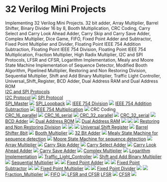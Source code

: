 # 32 Verilog Mini Projects
Implementing 32 Verilog Mini Projects.
32 bit adder,
Array Multiplier,
Barrel Shifter,
Binary Divider 16 by 8,
Booth Multiplication,
CRC Coding,
Carry Select and Carry Look Ahead Adder,
Carry Skip and Carry Save Adder,
Complex Multiplier,
Dice Game,
FIFO,
Fixed Point Adder and Subtractor,
Fixed Point Multiplier and Divider,
Floating Point IEEE 754 Addition Subtraction,
Floating Point IEEE 754 Division,
Floating Point IEEE 754 Multiplication,
Fraction Multiplier,
High Radix Multiplier,
I2C and SPI Protocols,
LFSR and CFSR,
Logarithm Implementation,
Mealy and Moore State Machine Implementation of Sequence Detector,
Modified Booth Algorithm,
Pipelined Multiplier,
Restoring and Non Restoring Division,
Sequential Multiplier,
Shift and Add Binary Multiplier,
Traffic Light Controller,
Universal_Shift_Register,
BCD Adder,
Dual Address RAM and
Dual Address ROM<br>
[I2C and SPI Protocols](I2C%20and%20SPI%20Protocols)<br>
[I2C Protocol](I2C%20and%20SPI%20Protocols/I2C)
![](I2C%20and%20SPI%20Protocols/I2C/I2C.jpg)
[SPI Protocol](I2C%20and%20SPI%20Protocols/SPI)<br>
[SPI_Master](I2C%20and%20SPI%20Protocols/SPI/Master.jpg)
![](I2C%20and%20SPI%20Protocols/SPI/Master.jpg)
[SPI_Loopback](I2C%20and%20SPI%20Protocols/SPI/Loopback.jpg)
![](I2C%20and%20SPI%20Protocols/SPI/Loopback.jpg)
[IEEE 754 Division](Floating%20Point%20IEEE%20754%20Division/division.v)
![](Floating%20Point%20IEEE%20754%20Division/IEEE_754_Division.jpg)
[IEEE 754 Addition Subtraction](Floating%20Point%20IEEE%20754%20Addition%20Subtraction/Addition_Subtraction.v)
![](Floating%20Point%20IEEE%20754%20Addition%20Subtraction/IEEE_754_Addition_Substraction.jpg)
[IEEE 754 Multiplication](Floating%20Point%20IEEE%20754%20Multiplication)
![](Floating%20Point%20IEEE%20754%20Multiplication/IEEE_754_Multiplication.jpg)
CRC Coding                                                          
[CRC_16_parallel](CRC%20Coding/CRC_16_parallel)
![](CRC%20Coding/CRC_16_parallel/CRC_16_parallel.jpg)
[CRC_16_serial](CRC%20Coding/CRC_16_serial)
![](CRC%20Coding/CRC_16_serial/CRC_16_serial.jpg)
[CRC_32_parallel](CRC%20Coding/CRC_32_parallel)
![](CRC%20Coding/CRC_32_parallel/CRC_32_parallel.jpg)
[CRC_32_serial](CRC%20Coding/CRC_32_serial)
![](CRC%20Coding/CRC_32_serial/CRC_32_serial.jpg)
[BCD Adder](/bcd_adder)
![](bcd_adder/bcd_adder.jpg) 
[Dual Address ROM](/dual_address_rom)
![](dual_address_rom/dual_address_rom.jpg)
[Dual Address RAM](/dual_address_ram)
![](dual_address_ram/dual_address_ram1.jpg)
![](dual_address_ram/dual_address_ram2.jpg)
![](dual_address_ram/dual_address_ram3.jpg)
[Restoring and Non Restoring Division](/Restoring%20and%20Non%20Restoring%20Division)
![](Restoring%20and%20Non%20Restoring%20Division/Non%20Restoring%20Division%20Radix%202.jpg)
![](Restoring%20and%20Non%20Restoring%20Division/Restoring%20Division%20Radix%202.jpg)
![](Restoring%20and%20Non%20Restoring%20Division/Restoring%20Division%20Radix%204.jpg)
[Universal Shift Register](/Universal_Shift_Register)
![](Universal_Shift_Register/Universal_shift_reg.jpg)
[Barrel Shifter 8bit](/Barrel%20Shifter)
![](Barrel%20Shifter/barrel_shifter_8bit.jpg)
[Booth Multiplier](/Booth%20Multiplication)
![](Booth%20Multiplication/booth_multiplication.jpg)
[32 Bit Adder](32%20bit%20adder)
![](32%20bit%20adder/32%20bit%20adder.jpg)
[Mealy State Machine for sequence detection](Mealy%20and%20Moore%20State%20Machine%20Implementation%20of%20Sequence%20Detector)
![](Mealy%20and%20Moore%20State%20Machine%20Implementation%20of%20Sequence%20Detector/mealy.jpg)
[Moore State Machine for sequence detection](Mealy%20and%20Moore%20State%20Machine%20Implementation%20of%20Sequence%20Detector)
![](Mealy%20and%20Moore%20State%20Machine%20Implementation%20of%20Sequence%20Detector/moore.jpg)
[Array Multiplier](Array%20Multiplier)
![](Array%20Multiplier/array_multiplier.jpg)
[Carry Skip Adder](Carry%20Skip%20and%20Carry%20Save%20Adder)
![](Carry%20Skip%20and%20Carry%20Save%20Adder/carry_skip_adder.jpg)
[Carry Select Adder](Carry%20Select%20and%20Carry%20Look%20Ahead%20Adder)
![](Carry%20Select%20and%20Carry%20Look%20Ahead%20Adder/carry_select_adder.jpg)
[Carry Look Ahead Adder](Carry%20Select%20and%20Carry%20Look%20Ahead%20Adder)
![](Carry%20Select%20and%20Carry%20Look%20Ahead%20Adder/carry_look_ahead_adder.jpg)
[Carry Save Adder](Carry%20Skip%20and%20Carry%20Save%20Adder)
![](Carry%20Skip%20and%20Carry%20Save%20Adder/carry_save_adder.jpg)
[Complex Multiplier](Complex%20Multiplier)
![](Complex%20Multiplier/complex_multiplication.jpg)
[Logarithm Implementation](Logarithm%20Implementation)
![](Logarithm%20Implementation/log.jpg)
[Traffic_Light_Controller](Traffic%20Light%20Controller)
![](Traffic%20Light%20Controller/traffic_light.jpg)
[Shift and Add Binary Multiplier](Shift%20and%20Add%20Binary%20Multiplier)
![](Shift%20and%20Add%20Binary%20Multiplier/shift%20and%20add%20multiplier.jpg)
[Sequential Multiplier](Sequential%20Multiplier)
![](Sequential%20Multiplier/sequential_multiplication1.jpg)
![](Sequential%20Multiplier/sequential_multiplication2.jpg)
[Fixed Point Adder](Fixed%20Point%20Adder%20and%20Subtractor)
![](Fixed%20Point%20Adder%20and%20Subtractor/fixed_point_adder1.jpg)
![](Fixed%20Point%20Adder%20and%20Subtractor/fixed_point_adder2.jpg)
[Fixed Point Subtractor](Fixed%20Point%20Adder%20and%20Subtractor)
![](Fixed%20Point%20Adder%20and%20Subtractor/fixed_point_subtractor1.jpg)
![](Fixed%20Point%20Adder%20and%20Subtractor/fixed_point_subtractor2.jpg)
[Fixed Point Multiplier](Fixed%20Point%20Multiplier%20and%20Divider)
![](Fixed%20Point%20Multiplier%20and%20Divider/fixed_point_multiplier1.jpg)
![](Fixed%20Point%20Multiplier%20and%20Divider/fixed_point_multiplier2.jpg)
[Fixed Point Divider](Fixed%20Point%20Multiplier%20and%20Divider)
![](Fixed%20Point%20Multiplier%20and%20Divider/fixed_point_divider1.jpg)
![](Fixed%20Point%20Multiplier%20and%20Divider/fixed_point_divider2.jpg)
[Fraction_Multiplier](Fraction%20Multiplier)
![](Fraction%20Multiplier/fraction_multiplication.jpg)
[FIFO](FIFO)
![](FIFO/fifo.jpg)
[LFSR and CFSR](LFSR%20and%20CFSR)
[LFSR](LFSR%20and%20CFSR/LFSR)
![](LFSR%20and%20CFSR/LFSR/lfsr.jpg)
[CFSR](LFSR%20and%20CFSR/CFSR)
![](LFSR%20and%20CFSR/CFSR/cfsr.jpg)

